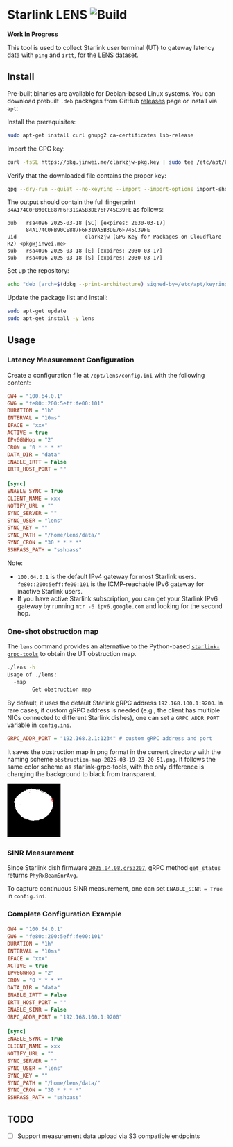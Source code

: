 # Starlink LENS ![Build](https://github.com/clarkzjw/starlink-lens/actions/workflows/build.yaml/badge.svg)

**Work In Progress**

This tool is used to collect Starlink user terminal (UT) to gateway latency data with `ping` and `irtt`, for the [LENS](https://github.com/clarkzjw/LENS) dataset.

## Install

Pre-built binaries are available for Debian-based Linux systems. You can download prebuilt `.deb` packages from GitHub [releases](https://github.com/clarkzjw/starlink-lens/releases) page or install via `apt`:

Install the prerequisites:

```bash
sudo apt-get install curl gnupg2 ca-certificates lsb-release
```

Import the GPG key:

```bash
curl -fsSL https://pkg.jinwei.me/clarkzjw-pkg.key | sudo tee /etc/apt/keyrings/clarkzjw-pkg.asc
```

Verify that the downloaded file contains the proper key:

```bash
gpg --dry-run --quiet --no-keyring --import --import-options import-show /etc/apt/keyrings/clarkzjw-pkg.asc
```

The output should contain the full fingerprint `84A174C0FB90CE887F6F319A5B3DE76F745C39FE` as follows:

```
pub   rsa4096 2025-03-18 [SC] [expires: 2030-03-17]
      84A174C0FB90CE887F6F319A5B3DE76F745C39FE
uid                      clarkzjw (GPG Key for Packages on Cloudflare R2) <pkg@jinwei.me>
sub   rsa4096 2025-03-18 [E] [expires: 2030-03-17]
sub   rsa4096 2025-03-18 [S] [expires: 2030-03-17]
```

Set up the repository:

```bash
echo "deb [arch=$(dpkg --print-architecture) signed-by=/etc/apt/keyrings/clarkzjw-pkg.asc] https://pkg.jinwei.me/lens $(lsb_release -cs) main" | sudo tee /etc/apt/sources.list.d/clarkzjw-pkg.list
```

Update the package list and install:

```bash
sudo apt-get update
sudo apt-get install -y lens
```

## Usage

### Latency Measurement Configuration

Create a configuration file at `/opt/lens/config.ini` with the following content:

```ini
GW4 = "100.64.0.1"
GW6 = "fe80::200:5eff:fe00:101"
DURATION = "1h"
INTERVAL = "10ms"
IFACE = "xxx"
ACTIVE = true
IPv6GWHop = "2"
CRON = "0 * * * *"
DATA_DIR = "data"
ENABLE_IRTT = False
IRTT_HOST_PORT = ""

[sync]
ENABLE_SYNC = True
CLIENT_NAME = xxx
NOTIFY_URL = ""
SYNC_SERVER = ""
SYNC_USER = "lens"
SYNC_KEY = ""
SYNC_PATH = "/home/lens/data/"
SYNC_CRON = "30 * * * *"
SSHPASS_PATH = "sshpass"
```

Note:

+ `100.64.0.1` is the default IPv4 gateway for most Starlink users. `fe80::200:5eff:fe00:101` is the ICMP-reachable IPv6 gateway for inactive Starlink users.
+ If you have active Starlink subscription, you can get your Starlink IPv6 gateway by running `mtr -6 ipv6.google.com` and looking for the second hop.

### One-shot obstruction map

The `lens` command provides an alternative to the Python-based [`starlink-grpc-tools`](https://github.com/sparky8512/starlink-grpc-tools) to obtain the UT obstruction map.

```bash
./lens -h
Usage of ./lens:
  -map
        Get obstruction map
```

By default, it uses the default Starlink gRPC address `192.168.100.1:9200`. In rare cases, if custom gRPC address is needed (e.g., the client has multiple NICs connected to different Starlink dishes), one can set a `GRPC_ADDR_PORT` variable in `config.ini`.

```ini
GRPC_ADDR_PORT = "192.168.2.1:1234" # custom gRPC address and port
```

It saves the obstruction map in png format in the current directory with the naming scheme `obstruction-map-2025-03-19-23-20-51.png`. It follows the same color scheme as starlink-grpc-tools, with the only difference is changing the background to black from transparent.

![](./static/obstruction-map-2025-03-20-00-24-53.png)

### SINR Measurement

Since Starlink dish firmware [`2025.04.08.cr53207`](https://github.com/clarkzjw/starlink-grpc-golang/commit/b26a153763dbf8c84dcd3b54c4fda0a3a084e5b7), gRPC method `get_status` returns `PhyRxBeamSnrAvg`.

To capture continuous SINR measurement, one can set `ENABLE_SINR = True` in `config.ini`.

### Complete Configuration Example

```ini
GW4 = "100.64.0.1"
GW6 = "fe80::200:5eff:fe00:101"
DURATION = "1h"
INTERVAL = "10ms"
IFACE = "xxx"
ACTIVE = true
IPv6GWHop = "2"
CRON = "0 * * * *"
DATA_DIR = "data"
ENABLE_IRTT = False
IRTT_HOST_PORT = ""
ENABLE_SINR = False
GRPC_ADDR_PORT = "192.168.100.1:9200"

[sync]
ENABLE_SYNC = True
CLIENT_NAME = xxx
NOTIFY_URL = ""
SYNC_SERVER = ""
SYNC_USER = "lens"
SYNC_KEY = ""
SYNC_PATH = "/home/lens/data/"
SYNC_CRON = "30 * * * *"
SSHPASS_PATH = "sshpass"
```

## TODO

- [ ] Support measurement data upload via S3 compatible endpoints

